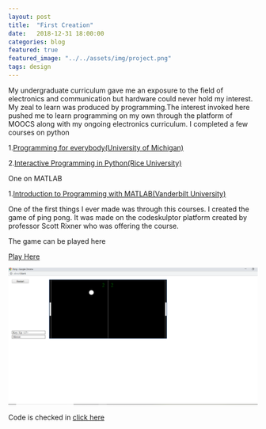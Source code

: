 ```yaml
---
layout: post
title:  "First Creation"
date:   2018-12-31 18:00:00
categories: blog
featured: true
featured_image: "../../assets/img/project.png"
tags: design
---
```

My undergraduate curriculum gave me an exposure to the field of electronics and communication but hardware could never hold my interest. My zeal to learn was produced by programming.The interest invoked here pushed me to learn programming on my own through the platform of MOOCS along with my ongoing electronics curriculum. I completed a few courses on python 

1.[Programming for everybody(University of Michigan)][python1]

2.[Interactive Programming in Python(Rice University)][python2]

One on MATLAB

1.[Introduction to Programming with MATLAB(Vanderbilt University)][matlab]

One of the first things I ever made was through this courses. I created the game of ping pong. It was made on the codeskulptor platform created by professor Scott Rixner who was offering the course. 

The game can be played here 

[Play Here][game]

![Image](https://github.com/parihardeepanshu/parihardeepanshu.github.io/blob/master/Pong.png)

Code is checked in [click here][checkin]

[python1]: https://www.coursera.org/account/accomplishments/certificate/7F4VTA8AJZ
[python2]: https://www.coursera.org/account/accomplishments/certificate/5TXPYNYVXA
[matlab]: https://www.coursera.org/account/accomplishments/certificate/9Y77AW8YER
[game]:http://www.codeskulptor.org/#user45_ZEp2Z6ZvwH_1.py
[checkin]:https://github.com/parihardeepanshu/Pong/blob/master/pong.py


